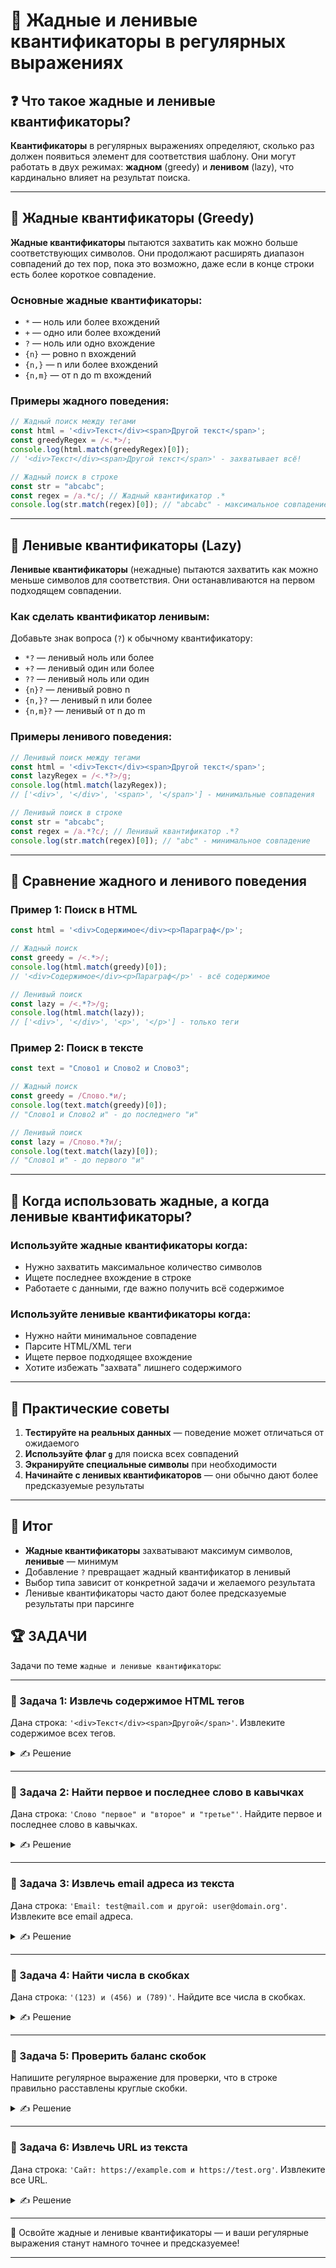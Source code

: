 # 📌 Жадные и ленивые квантификаторы в регулярных выражениях

## ❓ Что такое жадные и ленивые квантификаторы?

**Квантификаторы** в регулярных выражениях определяют, сколько раз должен появиться элемент для соответствия шаблону. Они могут работать в двух режимах: **жадном** (greedy) и **ленивом** (lazy), что кардинально влияет на результат поиска.

---

## 🔹 Жадные квантификаторы (Greedy)

**Жадные квантификаторы** пытаются захватить как можно больше соответствующих символов. Они продолжают расширять диапазон совпадений до тех пор, пока это возможно, даже если в конце строки есть более короткое совпадение.

### Основные жадные квантификаторы:
- `*` — ноль или более вхождений
- `+` — одно или более вхождений  
- `?` — ноль или одно вхождение
- `{n}` — ровно n вхождений
- `{n,}` — n или более вхождений
- `{n,m}` — от n до m вхождений

### Примеры жадного поведения:

```javascript
// Жадный поиск между тегами
const html = '<div>Текст</div><span>Другой текст</span>';
const greedyRegex = /<.*>/;
console.log(html.match(greedyRegex)[0]); 
// '<div>Текст</div><span>Другой текст</span>' - захватывает всё!

// Жадный поиск в строке
const str = "abcabc";
const regex = /a.*c/; // Жадный квантификатор .*
console.log(str.match(regex)[0]); // "abcabc" - максимальное совпадение
```

---

## 🔹 Ленивые квантификаторы (Lazy)

**Ленивые квантификаторы** (нежадные) пытаются захватить как можно меньше символов для соответствия. Они останавливаются на первом подходящем совпадении.

### Как сделать квантификатор ленивым:
Добавьте знак вопроса (`?`) к обычному квантификатору:
- `*?` — ленивый ноль или более
- `+?` — ленивый один или более
- `??` — ленивый ноль или один
- `{n}?` — ленивый ровно n
- `{n,}?` — ленивый n или более
- `{n,m}?` — ленивый от n до m

### Примеры ленивого поведения:

```javascript
// Ленивый поиск между тегами
const html = '<div>Текст</div><span>Другой текст</span>';
const lazyRegex = /<.*?>/g;
console.log(html.match(lazyRegex)); 
// ['<div>', '</div>', '<span>', '</span>'] - минимальные совпадения

// Ленивый поиск в строке
const str = "abcabc";
const regex = /a.*?c/; // Ленивый квантификатор .*?
console.log(str.match(regex)[0]); // "abc" - минимальное совпадение
```

---

## 🔹 Сравнение жадного и ленивого поведения

### Пример 1: Поиск в HTML
```javascript
const html = '<div>Содержимое</div><p>Параграф</p>';

// Жадный поиск
const greedy = /<.*>/;
console.log(html.match(greedy)[0]); 
// '<div>Содержимое</div><p>Параграф</p>' - всё содержимое

// Ленивый поиск
const lazy = /<.*?>/g;
console.log(html.match(lazy)); 
// ['<div>', '</div>', '<p>', '</p>'] - только теги
```

### Пример 2: Поиск в тексте
```javascript
const text = "Слово1 и Слово2 и Слово3";

// Жадный поиск
const greedy = /Слово.*и/;
console.log(text.match(greedy)[0]); 
// "Слово1 и Слово2 и" - до последнего "и"

// Ленивый поиск  
const lazy = /Слово.*?и/;
console.log(text.match(lazy)[0]); 
// "Слово1 и" - до первого "и"
```

---

## 🔹 Когда использовать жадные, а когда ленивые квантификаторы?

### Используйте жадные квантификаторы когда:
- Нужно захватить максимальное количество символов
- Ищете последнее вхождение в строке
- Работаете с данными, где важно получить всё содержимое

### Используйте ленивые квантификаторы когда:
- Нужно найти минимальное совпадение
- Парсите HTML/XML теги
- Ищете первое подходящее вхождение
- Хотите избежать "захвата" лишнего содержимого

---

## 🔹 Практические советы

1. **Тестируйте на реальных данных** — поведение может отличаться от ожидаемого
2. **Используйте флаг `g`** для поиска всех совпадений
3. **Экранируйте специальные символы** при необходимости
4. **Начинайте с ленивых квантификаторов** — они обычно дают более предсказуемые результаты

---

## 🎯 Итог

- **Жадные квантификаторы** захватывают максимум символов, **ленивые** — минимум
- Добавление `?` превращает жадный квантификатор в ленивый
- Выбор типа зависит от конкретной задачи и желаемого результата
- Ленивые квантификаторы часто дают более предсказуемые результаты при парсинге

## 🏆 ЗАДАЧИ

Задачи по теме `жадные и ленивые квантификаторы`:

---

### 📌 Задача 1: Извлечь содержимое HTML тегов
Дана строка: `'<div>Текст</div><span>Другой</span>'`. Извлеките содержимое всех тегов.
<details>
<summary>✍ Решение</summary>

```javascript
const html = '<div>Текст</div><span>Другой</span>';
const regex = /<.*?>(.*?)<\/.*?>/g;
const matches = [...html.matchAll(regex)];
console.log(matches.map(match => match[1])); // ['Текст', 'Другой']
```
</details>

---

### 📌 Задача 2: Найти первое и последнее слово в кавычках
Дана строка: `'Слово "первое" и "второе" и "третье"'`. Найдите первое и последнее слово в кавычках.
<details>
<summary>✍ Решение</summary>

```javascript
const str = 'Слово "первое" и "второе" и "третье"';

// Первое слово (ленивый)
const first = str.match(/"([^"]*?)"/);
console.log(first[1]); // "первое"

// Последнее слово (жадный)
const last = str.match(/.*"([^"]*)"[^"]*$/);
console.log(last[1]); // "третье"
```
</details>

---

### 📌 Задача 3: Извлечь email адреса из текста
Дана строка: `'Email: test@mail.com и другой: user@domain.org'`. Извлеките все email адреса.
<details>
<summary>✍ Решение</summary>

```javascript
const text = 'Email: test@mail.com и другой: user@domain.org';
const regex = /[\w.-]+@[\w.-]+\.[a-z]{2,}/gi;
console.log(text.match(regex)); // ['test@mail.com', 'user@domain.org']
```
</details>

---

### 📌 Задача 4: Найти числа в скобках
Дана строка: `'(123) и (456) и (789)'`. Найдите все числа в скобках.
<details>
<summary>✍ Решение</summary>

```javascript
const str = '(123) и (456) и (789)';
const regex = /\((\d+)\)/g;
const matches = [...str.matchAll(regex)];
console.log(matches.map(match => match[1])); // ['123', '456', '789']
```
</details>

---

### 📌 Задача 5: Проверить баланс скобок
Напишите регулярное выражение для проверки, что в строке правильно расставлены круглые скобки.
<details>
<summary>✍ Решение</summary>

```javascript
const checkBrackets = (str) => {
  const regex = /^[^()]*((\([^()]*\)[^()]*)*)$/;
  return regex.test(str);
};

console.log(checkBrackets('(a + b) * c')); // true
console.log(checkBrackets('(a + b * c')); // false
```
</details>

---

### 📌 Задача 6: Извлечь URL из текста
Дана строка: `'Сайт: https://example.com и https://test.org'`. Извлеките все URL.
<details>
<summary>✍ Решение</summary>

```javascript
const text = 'Сайт: https://example.com и https://test.org';
const regex = /https?:\/\/[^\s]+/g;
console.log(text.match(regex)); // ['https://example.com', 'https://test.org']
```
</details>

---

🎉 Освойте жадные и ленивые квантификаторы — и ваши регулярные выражения станут намного точнее и предсказуемее!

--- 